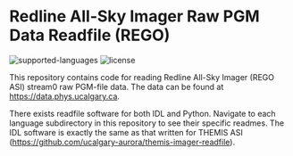 # Redline All-Sky Imager Raw PGM Data Readfile (REGO)
![supported-languages](https://img.shields.io/badge/Supported%20Languages-IDL%2C%20Python-lightgrey)
![license](https://img.shields.io/badge/license-MIT-brightgreen)

This repository contains code for reading Redline All-Sky Imager (REGO ASI) stream0 raw PGM-file data. The data can be found at https://data.phys.ucalgary.ca.

There exists readfile software for both IDL and Python. Navigate to each language subdirectory in this repository to see their specific readmes. The IDL software is exactly the same as that written for THEMIS ASI (https://github.com/ucalgary-aurora/themis-imager-readfile).

